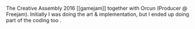 The Creative Assembly 2016 [[gamejam]] together with Orcun (Producer @ Freejam).
Initially I was doing the art & implementation, but I ended up doing part of the coding too .

